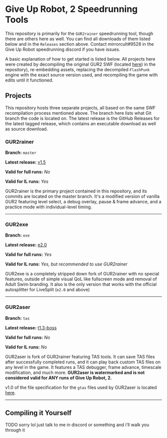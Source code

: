 # Give Up Robot, 2 Speedrunning Tools

This repository is primarily for the `GUR2rainer` speedrunning tool, though there are others here as well. You can find all downloads of them listed below and in the `Releases` section above. Contact mirrorcult#9528 in the Give Up Robot speedrunning discord if you have issues. 

A basic explanation of how to get started is listed below. All projects here were created by decompiling the original GUR2 SWF (located [here](https://github.com/mirrorcult/gur2rainer/blob/master/src/assets/Give_Up_Robot_2.swf)) in the repository), re-embedding assets, replacing the decompiled `FlashPunk` engine with the exact source version used, and recompiling the game with edits until it functioned.

## Projects

This repository hosts three separate projects, all based on the same SWF recompilation process mentioned above. The branch here lists what Git branch the code is located on. The latest release is the GitHub Releases for the latest tagged release, which contains an executable download as well as source download.

### GUR2rainer

**Branch:** `master`

**Latest release:** [v1.5](https://github.com/mirrorcult/gur2rainer/releases/tag/v1.5)

**Valid for full runs:** *No*

**Valid for IL runs:** *Yes*

GUR2rainer is the primary project contained in this repository, and its commits are located on the master branch. It's a modified version of vanilla GUR2 featuring level select, a debug overlay, pause & frame advance, and a practice mode with individual-level timing.

---

### GUR2exe

**Branch:** `exe`

**Latest release:** [e2.0](https://github.com/mirrorcult/gur2rainer/releases/tag/e2.0)

**Valid for full runs:** *Yes*

**Valid for IL runs:** *Yes, but recommended to use GUR2rainer*

GUR2exe is a completely stripped down fork of GUR2rainer with no special features, outside of simple visual QoL like fullscreen mode and removal of Adult Swim branding. It also is the only version that works with the official autosplitter for LiveSplit (`e2.0` and above)

---

### GUR2aser

**Branch:** `tas`

**Latest release:** [t1.3-boss](https://github.com/mirrorcult/gur2rainer/releases/tag/t1.3-boss)

**Valid for full runs:** *No*

**Valid for IL runs:** *No*

GUR2aser is fork of GUR2rainer featuring TAS tools. It can save TAS files after successfully completed runs, and it can play back custom TAS files on any level in the game. It features a TAS debugger, frame advance, timescale modification, and much more. **GUR2aser is watermarked and is not considered valid for ANY runs of Give Up Robot, 2.**

v1.0 of the file specification for the `gtas` files used by GUR2aser is located [here](https://github.com/mirrorcult/gur2rainer/blob/tas/GTAS_SPEC.md).

---

## Compiling it Yourself

TODO sorry lol just talk to me in discord or something and i'll walk you through it

